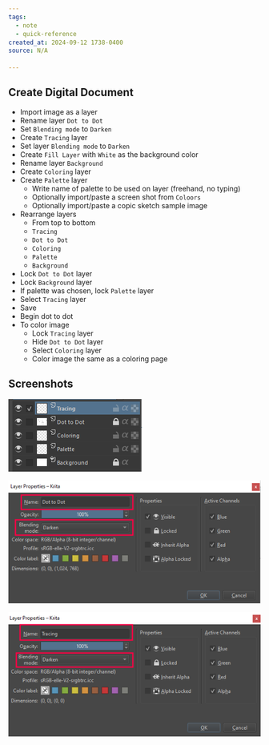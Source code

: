 ```yaml
---
tags:
  - note
  - quick-reference
created_at: 2024-09-12 1738-0400
source: N/A

---
```


## Create Digital Document

- Import image as a layer
- Rename layer `Dot to Dot`
- Set `Blending mode` to `Darken`
- Create `Tracing` layer
- Set layer `Blending mode` to `Darken`
- Create `Fill Layer` with `White` as the background color
- Rename layer `Background`
- Create `Coloring` layer 
- Create `Palette` layer
	- Write name of palette to be used on layer (freehand, no typing)
	- Optionally import/paste a screen shot from `Coloors`
	- Optionally import/paste a copic sketch sample image
- Rearrange layers
	- From top to bottom
    - `Tracing`
	- `Dot to Dot`
	- `Coloring`
	- `Palette`
	- `Background`
- Lock `Dot to Dot` layer
- Lock `Background` layer
- If palette was chosen, lock `Palette` layer
- Select `Tracing` layer
- Save
- Begin dot to dot
- To color image
	- Lock `Tracing` layer
	- Hide `Dot to Dot` layer
	- Select `Coloring` layer
	- Color image the same as a coloring page

## Screenshots

![](Notes/attachments/2024-09-13_16-58.png)

![](Notes/attachments/2024-09-13_17-00.png)

![](Notes/attachments/2024-09-13_17-00_1.png)
